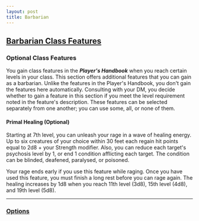 ```yaml
---
layout: post
title: Barbarian
---
```


## [**Barbarian Class Features**](https://2014.5e.tools/classes.html#barbarian_phb)

### Optional Class Features

You gain class features in the ***Player's Handbook*** when you reach certain levels in your class. This section offers additional features that you can gain as a barbarian. Unlike the features in the Player's Handbook, you don't gain the features here automatically. Consulting with your DM, you decide whether to gain a feature in this section if you meet the level requirement noted in the feature's description. These features can be selected separately from one another; you can use some, all, or none of them.

#### **Primal Healing (Optional)**

Starting at 7th level, you can unleash your rage in a wave of healing energy. Up to six creatures of your choice within 30 feet each regain hit points equal to 2d8 + your Strength modifier. Also, you can reduce each target's psychosis level by 1, or end 1 condition afflicting each target. The condition can be blinded, deafened, paralysed, or poisoned.

Your rage ends early if you use this feature while raging. Once you have used this feature, you must finish a long rest before you can rage again. The healing increases by 1d8 when you reach 11th level (3d8), 15th level (4d8), and 19th level (5d8).

---

### **[Options](../../../options)**

